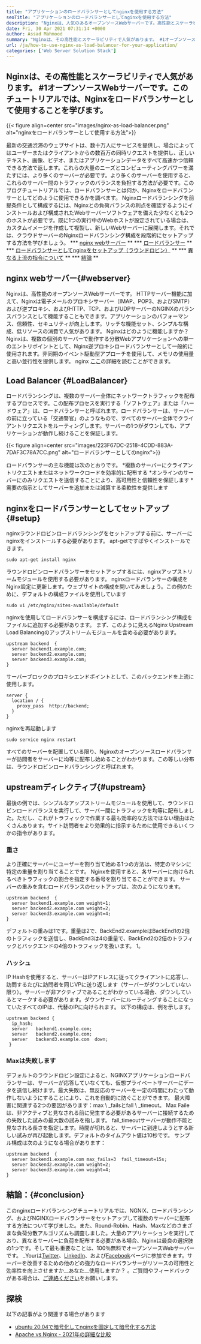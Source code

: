 ```yaml
---
title: "アプリケーションのロードバランサーとしてnginxを使用する方法" 
seoTitle: "アプリケーションのロードバランサーとしてnginxを使用する方法" 
description: "Nginxは、人気のあるオープンソースWebサーバーです。高性能とスケーラビリティでよく知られています。このチュートリアルでは、nginxをロードバランサーとして使用することを学びます" 
date: Fri, 30 Apr 2021 07:31:14 +0000
author: Assad Mahmood
summary: "Nginxは、その高性能とスケーラビリティで人気があります。 #1オープンソースWebサーバーです。このチュートリアルでは、Nginxをロードバランサーとして使用することを学びます。" 
url: /ja/how-to-use-nginx-as-load-balancer-for-your-application/
categories: ['Web Server Solution Stack']
---
```


## Nginxは、その高性能とスケーラビリティで人気があります。 #1オープンソースWebサーバーです。このチュートリアルでは、Nginxをロードバランサーとして使用することを学びます。

{{< figure align=center src="images/nginx-as-load-balancer.png" alt="nginxをロードバランサーとして使用する方法">}}

最新の交通渋滞のウェブサイトは、数十万人にサービスを提供し、場合によってはユーザーまたはクライアントからの数百万の同時リクエストを提供し、正しいテキスト、画像、ビデオ、またはアプリケーションデータをすべて高速かつ信頼できる方法で返します。これらの大量のニーズとコンピューティングパワーを満たすには、より多くのサーバーが必要です。より多くのサーバーを使用すると、これらのサーバー間のトラフィックのバランスを負担する方法が必要です。このブログチュートリアルでは、ロードバランサーとは何か、Nginxをロードバランサーとしてどのように使用できるかを調べます。
Nginxロードバランシングを前提条件として構成するには、Nginxとの負荷バランスの利点を確認するようにインストールおよび構成されたWebサーバーソフトウェアを備えた少なくとも2つのホストが必要です。既に1つの実行中のWebホストが設定されている場合は、カスタムイメージを作成して複製し、新しいWebサーバーに展開します。それでは、クラウドサーバーのNginxロードバランシング構成を段階的にセットアップする方法を学びましょう。
  *** [nginx webサーバー][1] **
  *** [ロードバランサー][2] **
  *** [ロードバランサーとしてnginxをセットアップ（ラウンドロビン）][3] **
  *** [異なる上流の指令について][4] **
  *** [結論][5] **

## nginx webサーバー{#webserver}
Nginxは、高性能のオープンソースWebサーバーです。 HTTPサーバー機能に加えて、Nginxは電子メールのプロキシサーバー（IMAP、POP3、およびSMTP）および逆プロキシ、およびHTTP、TCP、およびUDPサーバーのNGINXのバランスバランスとして機能することもできます。アプリケーションのパフォーマンス、信頼性、セキュリティが向上します。リッチな機能セット、シンプルな構成、低リソースの消費で人気があります。
Nginxはどのように機能しますか？ Nginxは、複数の個別のサーバーで動作する分散Webアプリケーションへの単一のエントリポイントとして、Nginx逆プロキシロードバランサーとして一般的に使用されます。非同期のイベント駆動型アプローチを使用して、メモリの使用量と高い並行性を提供します。 nginx [ここ][6]の詳細を読むことができます。

## Load Balancer {#LoadBalancer}
ロードバランシングは、複数のサーバー全体にネットワークトラフィックを配布するプロセスです。この配布プロセスを実行する「ソフトウェア」または「ハードウェア」は、ロードバランサーと呼ばれます。ロードバランサーは、サーバーの前に立っている「交通警官」のようなもので、すべてのサーバー全体でクライアントリクエストをルーティングします。サーバーの1つがダウンしても、アプリケーションが動作し続けることを保証します。

{{< figure align=center src="images/223F67DC-2518-4CDD-883A-7DAF3C78A7CC.png" alt="ロードバランサーとしてのnginx">}}

ロードバランサーの主な機能は次のとおりです。
  *複数のサーバーにクライアントリクエストまたはネットワークロードを効率的に配布する
  *オンラインのサーバーにのみリクエストを送信することにより、高可用性と信頼性を保証します
  *需要の指示としてサーバーを追加または減算する柔軟性を提供します

## nginxをロードバランサーとしてセットアップ{#setup}
nginxラウンドロビンロードバランシングをセットアップする前に、サーバーにnginxをインストールする必要があります。 apt-getですばやくインストールできます。
```
sudo apt-get install nginx
```
ラウンドロビンロードバランサーをセットアップするには、nginxアップストリームモジュールを使用する必要があります。 nginxロードバランサーの構成をNginx設定に更新します。ウェブサイトの構成を開いてみましょう。この例のために、デフォルトの構成ファイルを使用しています
```
sudo vi /etc/nginx/sites-available/default
```
nginxを使用してロードバランサーを構成するには、ロードバランシング構成をファイルに追加する必要があります。
まず、このように見えるNginx Upstream Load Balancingのアップストリームモジュールを含める必要があります。
```
upstream backend  {
  server backend1.example.com;
  server backend2.example.com;
  server backend3.example.com;
}
```
サーバーブロックのプロキシエンドポイントとして、このバックエンドを上流に使用します。
```
server {
  location / {
    proxy_pass  http://backend;
  }
}
```
nginxを再起動します
```
sudo service nginx restart
```
すべてのサーバーを配置している限り、Nginxのオープンソースロードバランサーが訪問者をサーバーに均等に配布し始めることがわかります。この等しい分布は、ラウンドロビンロードバランシングと呼ばれます。

## upstreamディレクティブ{#upstream}
最後の例では、シンプルなアップストリームモジュールを使用して、ラウンドロビンロードバランスを実行して、サーバー間にトラフィックを均等に配布しました。ただし、これがトラフィックで作業する最も効率的な方法ではない理由はたくさんあります。サイト訪問者をより効果的に指示するために使用できるいくつかの指令があります。

### 重さ
より正確にサーバーにユーザーを割り当て始める1つの方法は、特定のマシンに特定の重量を割り当てることです。 Nginxを使用すると、各サーバーに向けられるべきトラフィックの割合を指定する番号を割り当てることができます。
サーバーの重みを含むロードバランスのセットアップは、次のようになります。
```
upstream backend  {
  server backend1.example.com weight=1;
  server backend2.example.com weight=2;
  server backend3.example.com weight=4;
}
```
デフォルトの重みは1です。重量は2で、BackEnd2.exampleはBackEnd1の2倍のトラフィックを送信し、BackEnd3は4の重量で、BackEnd2の2倍のトラフィックとバックエンドの4倍のトラフィックを扱います。 1。

### ハッシュ
IP Hashを使用すると、サーバーはIPアドレスに従ってクライアントに応答し、訪問するたびに訪問者を同じVPに送り返します（サーバーがダウンしていない限り）。サーバーが非アクティブであることがわかっている場合、ダウンしているとマークする必要があります。ダウンサーバーにルーティングすることになっていたすべてのIPは、代替のIPに向けられます。
以下の構成は、例を示します。
```
upstream backend {
  ip_hash;
  server   backend1.example.com;
  server   backend2.example.com;
  server   backend3.example.com  down;
 }
```

### Maxは失敗します
デフォルトのラウンドロビン設定によると、NGINXアプリケーションロードバランサーは、サーバーが応答していなくても、仮想プライベートサーバーにデータを送信し続けます。最大失敗は、無反応のサーバーを一定の時間にわたって動作しないようにすることにより、これを自動的に防ぐことができます。
最大障害に関連する2つの要因があります：max \ _failsとfall \ _timeout。 Max Faileは、非アクティブと見なされる前に発生する必要があるサーバーに接続するための失敗した試みの最大数の試みを指します。 fall_timeoutサーバーが動作不能と見なされる長さを指定します。時間が切れると、サーバーに到達しようとする新しい試みが再び起動します。デフォルトのタイムアウト値は10秒です。
サンプル構成は次のようになる場合があります：
```
upstream backend  {
  server backend1.example.com max_fails=3  fail_timeout=15s;
  server backend2.example.com weight=2;
  server backend3.example.com weight=4;
}
```

## 結論：{#conclusion}
このnginxロードバランシングチュートリアルでは、NGNIX、ロードバランシング、およびNGINXロードバランサーをセットアップして複数のサーバーに配布する方法について学びました。また、Round-Robin、Hash、Maxなどのさまざまな負荷分散アルゴリズムも調査しました。大量のアプリケーションを実行しており、異なるサーバーに負荷を配布する必要がある場合、Nginxは最良の選択肢の1つです。そして最も重要なことは、100％無料でオープンソースWebサーバーです。
_Yourは[Twitter][7]、[LinkedIn][8]、および[Facebook][9]ページに参​​加できます。サーバーを改善するための他のどの強力なロードバランサーがリソースの可用性と効率性を向上させますか__あなた__使用しますか？ 。ご質問やフィードバックがある場合は、[ご連絡ください][10]をお願いします。

## 探検
以下の記事がより関連する場合があります
  * [ubuntu 20.04で暗号化してnginxを固定して暗号化する方法][11]
  * [Apache vs Nginx  -  2021年の詳細な比較][12]

  
[1]: #webserver
[2]: #loadbalancer
[3]: #setup
[4]: #upstream
[5]: #conclusion
[6]: https://products.containerize.com/solution-stack/nginx
[7]: https://twitter.com/containerize_co
[8]: https://www.linkedin.com/company/containerize/
[9]: http://facebook.com/containerize
[10]: mailto:yasir.saeed@aspose.com
[11]: https://blog.containerize.com/web-server-solution-stack/how-to-secure-nginx-with-letsencrypt-on-ubuntu-20-04/
[12]: https://blog.containerize.com/2021/02/26/apache-vs-nginx-detailed-comparison-in-2021/

